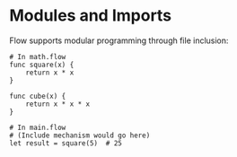# Modules and Imports

Flow supports modular programming through file inclusion:

```flow
# In math.flow
func square(x) {
    return x * x
}

func cube(x) {
    return x * x * x
}

# In main.flow
# (Include mechanism would go here)
let result = square(5)  # 25
```